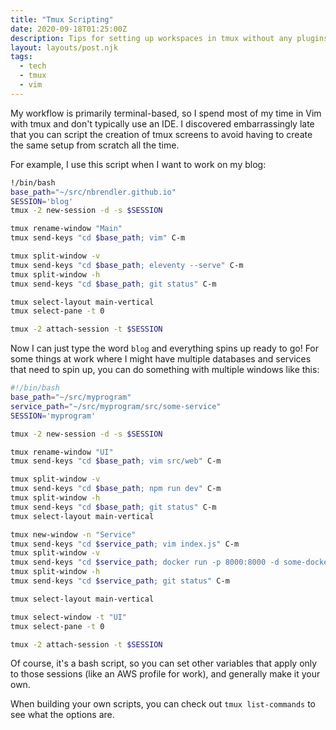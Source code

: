 ```yaml
---
title: "Tmux Scripting"
date: 2020-09-18T01:25:00Z
description: Tips for setting up workspaces in tmux without any plugins
layout: layouts/post.njk
tags:
  - tech
  - tmux
  - vim
---
```


My workflow is primarily terminal-based, so I spend most of my time in Vim with
tmux and don't typically use an IDE. I discovered embarrassingly late that you
can script the creation of tmux screens to avoid having to create the same setup
from scratch all the time.

For example, I use this script when I want to work on my blog:
```bash
!/bin/bash
base_path="~/src/nbrendler.github.io"
SESSION='blog'
tmux -2 new-session -d -s $SESSION

tmux rename-window "Main"
tmux send-keys "cd $base_path; vim" C-m

tmux split-window -v
tmux send-keys "cd $base_path; eleventy --serve" C-m
tmux split-window -h
tmux send-keys "cd $base_path; git status" C-m

tmux select-layout main-vertical
tmux select-pane -t 0

tmux -2 attach-session -t $SESSION
```

Now I can just type the word `blog` and everything spins up ready to go! For
some things at work where I might have multiple databases and services that need
to spin up, you can do something with multiple windows like this:

```bash
#!/bin/bash
base_path="~/src/myprogram"
service_path="~/src/myprogram/src/some-service"
SESSION='myprogram'

tmux -2 new-session -d -s $SESSION

tmux rename-window "UI"
tmux send-keys "cd $base_path; vim src/web" C-m

tmux split-window -v
tmux send-keys "cd $base_path; npm run dev" C-m
tmux split-window -h
tmux send-keys "cd $base_path; git status" C-m
tmux select-layout main-vertical

tmux new-window -n "Service"
tmux send-keys "cd $service_path; vim index.js" C-m
tmux split-window -v
tmux send-keys "cd $service_path; docker run -p 8000:8000 -d some-docker-container; npm run develop" C-m
tmux split-window -h
tmux send-keys "cd $service_path; git status" C-m

tmux select-layout main-vertical

tmux select-window -t "UI"
tmux select-pane -t 0

tmux -2 attach-session -t $SESSION
```

Of course, it's a bash script, so you can set other variables that apply only to
those sessions (like an AWS profile for work), and generally make it your own.

When building your own scripts, you can check out `tmux list-commands` to see
what the options are.
